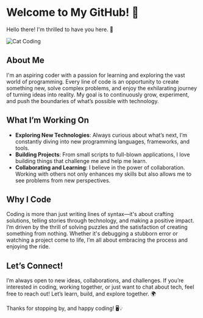 
# Welcome to My GitHub! 👋

Hello there! I'm thrilled to have you here. 🚀

![Cat Coding](https://media.giphy.com/media/JIX9t2j0ZTN9S/giphy.gif)

## About Me

I'm an aspiring coder with a passion for learning and exploring the vast world of programming. Every line of code is an opportunity to create something new, solve complex problems, and enjoy the exhilarating journey of turning ideas into reality. My goal is to continuously grow, experiment, and push the boundaries of what’s possible with technology.

## What I’m Working On

- **Exploring New Technologies**: Always curious about what’s next, I’m constantly diving into new programming languages, frameworks, and tools.
- **Building Projects**: From small scripts to full-blown applications, I love building things that challenge me and help me learn.
- **Collaborating and Learning**: I believe in the power of collaboration. Working with others not only enhances my skills but also allows me to see problems from new perspectives.

## Why I Code

Coding is more than just writing lines of syntax—it's about crafting solutions, telling stories through technology, and making a positive impact. I’m driven by the thrill of solving puzzles and the satisfaction of creating something from nothing. Whether it's debugging a stubborn error or watching a project come to life, I’m all about embracing the process and enjoying the ride.

## Let’s Connect!

I’m always open to new ideas, collaborations, and challenges. If you’re interested in coding, working together, or just want to chat about tech, feel free to reach out! Let’s learn, build, and explore together. 🌍

Thanks for stopping by, and happy coding! 🖥️💡
